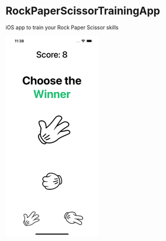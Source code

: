 # RockPaperScissorTrainingApp

iOS app to train your Rock Paper Scissor skills

<img src="https://github.com/SaumitraLohokare/RockPaperScissorTrainingApp/blob/main/images/screenshot1.png" width="250">
